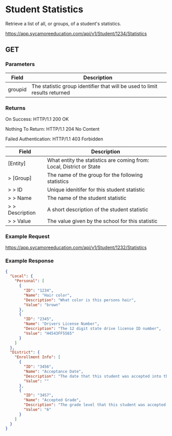 # Student Statistics

Retrieve a list of all, or groups, of a student's statistics.

https://app.sycamoreeducation.com/api/v1/Student/1234/Statistics

## GET

### Parameters

| Field | Description |
|-------|-------------|
| groupid | The statistic group identifier that will be used to limit results returned  |

### Returns

On Success: HTTP/1.1 200 OK

Nothing To Return: HTTP/1.1 204 No Content

Failed Authentication:  HTTP/1.1 403 Forbidden

| Field      | Description |
|------------|-------------|
| [Entity] | What entity the statistics are coming from: Local, District or State | 
| > [Group] | The name of the group for the following statistics |
| > > ID      | Unique idenitifer for this student statistic         |
| > > Name         | The name of the student statistic         |
| > > Description | A short description of the student statistic         |
| > > Value | The value given by the school for this statistic |

### Example Request

https://app.sycamoreeducation.com/api/v1/Student/1232/Statistics

### Example Response
```json
{
  "Local": {
    "Personal": [
      {
        "ID": "1234",
        "Name": "Hair color",
        "Description": "What color is this persons hair",
        "Value": "brown"
      },
      {
        "ID": "2345",
        "Name": "Drivers License Number",
        "Description": "The 12 digit state drive license ID number",
        "Value": "H4543FF5565"
      }
    ]
  },
  "District": {
    "Enrollment Info": [
      {
        "ID": "3456",
        "Name": "Acceptance Date",
        "Description": "The date that this student was accepted into the district",
        "Value": ""
      },
      {
        "ID": "3457",
        "Name": "Accepted Grade",
        "Description": "The grade level that this student was accepted into",
        "Value": "6"
      }
    ]
  }
}
```
